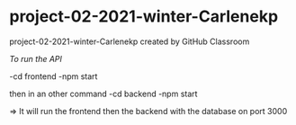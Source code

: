 # project-02-2021-winter-Carlenekp
project-02-2021-winter-Carlenekp created by GitHub Classroom

*To run the API*

-cd frontend
-npm start

then in an other command
-cd backend
-npm start

=> It will run the frontend then the backend with the database on port 3000
